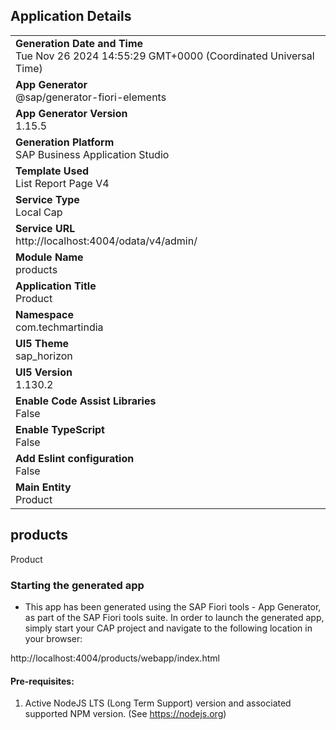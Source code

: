 ## Application Details
|               |
| ------------- |
|**Generation Date and Time**<br>Tue Nov 26 2024 14:55:29 GMT+0000 (Coordinated Universal Time)|
|**App Generator**<br>@sap/generator-fiori-elements|
|**App Generator Version**<br>1.15.5|
|**Generation Platform**<br>SAP Business Application Studio|
|**Template Used**<br>List Report Page V4|
|**Service Type**<br>Local Cap|
|**Service URL**<br>http://localhost:4004/odata/v4/admin/|
|**Module Name**<br>products|
|**Application Title**<br>Product|
|**Namespace**<br>com.techmartindia|
|**UI5 Theme**<br>sap_horizon|
|**UI5 Version**<br>1.130.2|
|**Enable Code Assist Libraries**<br>False|
|**Enable TypeScript**<br>False|
|**Add Eslint configuration**<br>False|
|**Main Entity**<br>Product|

## products

Product

### Starting the generated app

-   This app has been generated using the SAP Fiori tools - App Generator, as part of the SAP Fiori tools suite.  In order to launch the generated app, simply start your CAP project and navigate to the following location in your browser:

http://localhost:4004/products/webapp/index.html

#### Pre-requisites:

1. Active NodeJS LTS (Long Term Support) version and associated supported NPM version.  (See https://nodejs.org)


